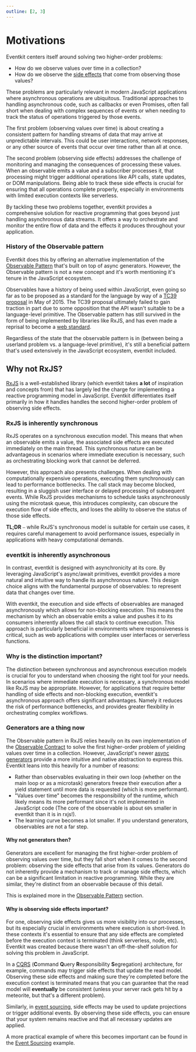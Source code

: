 ```yaml
---
outline: [2, 3]
---
```


# Motivations

Eventkit centers itself around solving two higher-order problems:

- How do we observe values over time in a collection?
- How do we observe the [side effects](https://en.wikipedia.org/wiki/Side_effect_(computer_science)) that come from observing those values?

These problems are particularly relevant in modern JavaScript applications where asynchronous operations are ubiquitous. Traditional approaches to handling asynchronous code, such as callbacks or even Promises, often fall short when dealing with complex sequences of events or when needing to track the status of operations triggered by those events.

The first problem (observing values over time) is about creating a consistent pattern for handling streams of data that may arrive at unpredictable intervals. This could be user interactions, network responses, or any other source of events that occur over time rather than all at once.

The second problem (observing side effects) addresses the challenge of monitoring and managing the consequences of processing these values. When an observable emits a value and a subscriber processes it, that processing might trigger additional operations like API calls, state updates, or DOM manipulations. Being able to track these side effects is crucial for ensuring that all operations complete properly, especially in environments with limited execution contexts like serverless.

By tackling these two problems together, eventkit provides a comprehensive solution for reactive programming that goes beyond just handling asynchronous data streams. It offers a way to orchestrate and monitor the entire flow of data and the effects it produces throughout your application.

### History of the Observable pattern

Eventkit does this by offering an alternative implementation of the [Observable Pattern](/guide/concepts/observable-pattern) that's built on top of async generators. However, the Observable pattern is not a new concept and it's worth mentioning it's tenure in the JavaScript ecosystem.

Observables have a history of being used within JavaScript, even going so far as to be proposed as a standard for the language by way of a [TC39 proposal](https://github.com/tc39/proposal-observable) in May of 2015. The TC39 proposal ultimately failed to gain traction in part due to some opposition that the API wasn't suitable to be a language-level primitive. The Observable pattern has still survived in the form of being implemented by libraries like RxJS, and has even made a reprisal to become a [web standard](https://github.com/wicg/observable).

Regardless of the state that the observable pattern is in (between being a userland problem vs. a language-level primitive), it's still a beneficial pattern that's used extensively in the JavaScript ecosystem, eventkit included.

## Why not RxJS?

[RxJS](https://rxjs.dev/) is a well-established library (which eventkit takes **a lot** of inspiration and concepts from) that has largely led the charge for implementing a reactive programming model in JavaScript. Eventkit differentiates itself primarily in how it handles handles the second higher-order problem of observing side effects.

### RxJS is inherently synchronous

RxJS operates on a synchronous execution model. This means that when an observable emits a value, the associated side effects are executed immediately on the main thread. This synchronous nature can be advantageous in scenarios where immediate execution is necessary, such as orchestrating blocking work that cannot be deferred.

However, this approach also presents challenges. When dealing with computationally expensive operations, executing them synchronously can lead to performance bottlenecks. The call stack may become blocked, resulting in a sluggish user interface or delayed processing of subsequent events. While RxJS provides mechanisms to schedule tasks asynchronously using the microtask queue, this introduces complexity, can obscure the execution flow of side effects, and loses the ability to observe the status of those side effects.

**TL;DR** ⎯ while RxJS's synchronous model is suitable for certain use cases, it requires careful management to avoid performance issues, especially in applications with heavy computational demands.

### eventkit is inherently asynchronous

In contrast, eventkit is designed with asynchronicity at its core. By leveraging JavaScript's async/await primitives, eventkit provides a more natural and intuitive way to handle its asynchronous nature. This design choice aligns with the fundamental purpose of observables: to represent data that changes over time.

With eventkit, the execution and side effects of observables are managed asynchronously which allows for non-blocking execution. This means the mechanism by which an observable emits a value and pushes it to its consumers inherently allows the call stack to continue execution. This approach is particularly beneficial in environments where responsiveness is critical, such as web applications with complex user interfaces or serverless functions.

### Why is the distinction important?

The distinction between synchronous and asynchronous execution models is crucial for you to understand when choosing the right tool for your needs. In scenarios where immediate execution is necessary, a synchronous model like RxJS may be appropriate. However, for applications that require better handling of side effects and non-blocking execution, eventkit's asynchronous approach offers significant advantages. Namely it reduces the risk of performance bottlenecks, and provides greater flexibility in orchestrating complex workflows.

### Generators are a thing now

The Observable pattern in RxJS relies heavily on its own implementation of the [Observable Contract](https://reactivex.io/documentation/contract.html) to solve the first higher-order problem of yielding values over time in a collection. However, JavaScript's newer [async generators](https://developer.mozilla.org/en-US/docs/Web/JavaScript/Reference/Iteration_protocols#the_async_iterator_and_async_iterable_protocols) provide a more intuitive and native abstraction to express this. Eventkit leans into this heavily for a number of reasons:

- Rather than observables evaluating in their own loop (whether on the main loop or as a microtask) generators freeze their execution after a yield statement until more data is requested (which is more performant).
- "Values over time" becomes the responsibility of the runtime, which likely means its more performant since it's not implemented in JavaScript code (The core of the observable is about `60%` smaller in eventkit than it is in rxjs!).
- The learning curve becomes a lot smaller. If you understand generators, observables are not a far step.

#### Why not generators then?

Generators are excellent for managing the first higher-order problem of observing values over time, but they fall short when it comes to the second problem: observing the side effects that arise from its values. Generators do not inherently provide a mechanism to track or manage side effects, which can be a significant limitation in reactive programming. While they are similar, they're distinct from an observable because of this detail.

This is explained more in the [Observable Pattern](/guide/concepts/observable-pattern#async-iterators-generators) section.

#### Why is observing side effects important?

For one, observing side effects gives us more visibility into our processes, but its especially crucial in environments where execution is short-lived. In these contexts it's essential to ensure that any side effects are completed before the execution context is terminated (think serverless, node, etc). Eventkit was created because there wasn't an off-the-shelf solution for solving this problem in JavaScript.

In a [CQRS](https://en.wikipedia.org/wiki/Command_Query_Responsibility_Segregation) (**C**ommand **Q**uery **R**esponsibility **S**egregation) architecture, for example, commands may trigger side effects that update the read model. Observing these side effects and making sure they're completed before the execution context is terminated means that you can guarantee that the read model will **eventually** be consistent (unless your server rack gets hit by a meteorite, but that's a different problem).

Similarly, in [event sourcing](https://en.wikipedia.org/wiki/Event-driven_architecture), side effects may be used to update projections or trigger additional events. By observing these side effects, you can ensure that your system remains reactive and that all necessary updates are applied.

A more practical example of where this becomes important can be found in the [Event Sourcing](/guide/examples/event-sourcing) example.